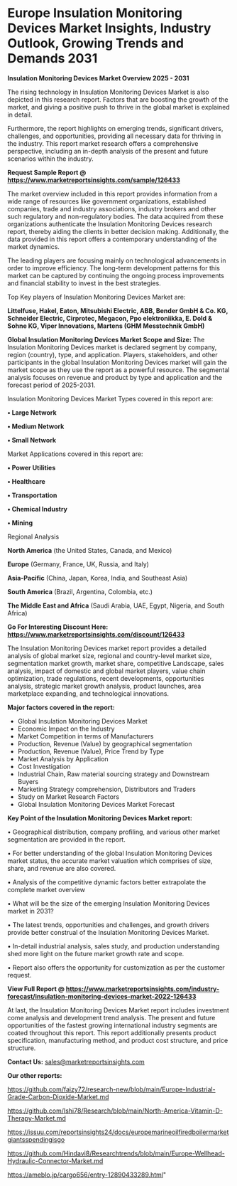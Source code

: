 # Europe Insulation Monitoring Devices Market Insights, Industry Outlook, Growing Trends and Demands 2031

<Strong> Insulation Monitoring Devices Market Overview 2025 - 2031</strong>

The rising technology in Insulation Monitoring Devices Market is also depicted in this research report. Factors that are boosting the growth of the market, and giving a positive push to thrive in the global market is explained in detail.

Furthermore, the report highlights on emerging trends, significant drivers, challenges, and opportunities, providing all necessary data for thriving in the industry. This report market research offers a comprehensive perspective, including an in-depth analysis of the present and future scenarios within the industry.

<strong>Request Sample Report @ <a href=https://www.marketreportsinsights.com/sample/126433>https://www.marketreportsinsights.com/sample/126433</a></strong>

The market overview included in this report provides information from a wide range of resources like government organizations, established companies, trade and industry associations, industry brokers and other such regulatory and non-regulatory bodies. The data acquired from these organizations authenticate the Insulation Monitoring Devices research report, thereby aiding the clients in better decision making. Additionally, the data provided in this report offers a contemporary understanding of the market dynamics.

The leading players are focusing mainly on technological advancements in order to improve efficiency. The long-term development patterns for this market can be captured by continuing the ongoing process improvements and financial stability to invest in the best strategies.

Top Key players of Insulation Monitoring Devices Market are:

<strong>Littelfuse, Hakel, Eaton, Mitsubishi Electric, ABB, Bender GmbH & Co. KG, Schneider Electric, Cirprotec, Megacon, Ppo elektroniikka, E. Dold & Sohne KG, Viper Innovations, Martens (GHM Messtechnik GmbH)</strong>

<strong><b>Global Insulation Monitoring Devices Market Scope and Size:</b></strong>
The Insulation Monitoring Devices market is declared segment by company, region (country), type, and application. Players, stakeholders, and other participants in the global Insulation Monitoring Devices market will gain the market scope as they use the report as a powerful resource. The segmental analysis focuses on revenue and product by type and application and the forecast period of 2025-2031.

Insulation Monitoring Devices Market Types covered in this report are:

<strong>• Large Network

• Medium Network

• Small Network</strong>

Market Applications covered in this report are:

<strong>• Power Utilities

• Healthcare

• Transportation

• Chemical Industry

• Mining</strong> 

Regional Analysis

<strong>North America</strong> (the United States, Canada, and Mexico)

<strong>Europe</strong> (Germany, France, UK, Russia, and Italy)

<strong>Asia-Pacific</strong> (China, Japan, Korea, India, and Southeast Asia)

<strong>South America</strong> (Brazil, Argentina, Colombia, etc.)

<strong>The Middle East and Africa</strong> (Saudi Arabia, UAE, Egypt, Nigeria, and South Africa)

<strong>Go For Interesting Discount Here: <a href=https://www.marketreportsinsights.com/discount/126433>https://www.marketreportsinsights.com/discount/126433</a></strong>

The Insulation Monitoring Devices market report provides a detailed analysis of global market size, regional and country-level market size, segmentation market growth, market share, competitive Landscape, sales analysis, impact of domestic and global market players, value chain optimization, trade regulations, recent developments, opportunities analysis, strategic market growth analysis, product launches, area marketplace expanding, and technological innovations.

<strong><b>Major factors covered in the report:</b></strong>
<ul>
  <li>Global Insulation Monitoring Devices Market </li>
  <li>Economic Impact on the Industry</li>
  <li>Market Competition in terms of Manufacturers</li>
  <li>Production, Revenue (Value) by geographical segmentation</li>
  <li>Production, Revenue (Value), Price Trend by Type</li>
  <li>Market Analysis by Application</li>
  <li>Cost Investigation</li>
  <li>Industrial Chain, Raw material sourcing strategy and Downstream Buyers</li>
  <li>Marketing Strategy comprehension, Distributors and Traders</li>
  <li>Study on Market Research Factors</li>
  <li>Global Insulation Monitoring Devices Market Forecast</li>
</ul>

<strong><b>Key Point of the Insulation Monitoring Devices Market report:</b></strong>

• Geographical distribution, company profiling, and various other market segmentation are provided in the report.

• For better understanding of the global Insulation Monitoring Devices market status, the accurate market valuation which comprises of size, share, and revenue are also covered.

• Analysis of the competitive dynamic factors better extrapolate the complete market overview

• What will be the size of the emerging Insulation Monitoring Devices market in 2031?

• The latest trends, opportunities and challenges, and growth drivers provide better construal of the Insulation Monitoring Devices Market.

• In-detail industrial analysis, sales study, and production understanding shed more light on the future market growth rate and scope.

• Report also offers the opportunity for customization as per the customer request.

<strong><b>View Full Report @ <a href=https://www.marketreportsinsights.com/industry-forecast/insulation-monitoring-devices-market-2022-126433>https://www.marketreportsinsights.com/industry-forecast/insulation-monitoring-devices-market-2022-126433</a></b></strong>


At last, the Insulation Monitoring Devices Market report includes investment come analysis and development trend analysis. The present and future opportunities of the fastest growing international industry segments are coated throughout this report. This report additionally presents product specification, manufacturing method, and product cost structure, and price structure.

<strong>Contact Us:</strong>
sales@marketreportsinsights.com

<strong>Our other reports:</strong>

<a href=https://github.com/faizy72/research-new/blob/main/Europe-Industrial-Grade-Carbon-Dioxide-Market.md>https://github.com/faizy72/research-new/blob/main/Europe-Industrial-Grade-Carbon-Dioxide-Market.md</a>

<a href=https://github.com/Ishi78/Research/blob/main/North-America-Vitamin-D-Therapy-Market.md>https://github.com/Ishi78/Research/blob/main/North-America-Vitamin-D-Therapy-Market.md</a>

<a href=https://issuu.com/reportsinsights24/docs/europemarineoilfiredboilermarketgiantsspendingisgo>https://issuu.com/reportsinsights24/docs/europemarineoilfiredboilermarketgiantsspendingisgo</a>

<a href=https://github.com/Hindavi8/Researchtrends/blob/main/Europe-Wellhead-Hydraulic-Connector-Market.md>https://github.com/Hindavi8/Researchtrends/blob/main/Europe-Wellhead-Hydraulic-Connector-Market.md</a>

<a href=https://ameblo.jp/cargo656/entry-12890433289.html>https://ameblo.jp/cargo656/entry-12890433289.html</a>"
